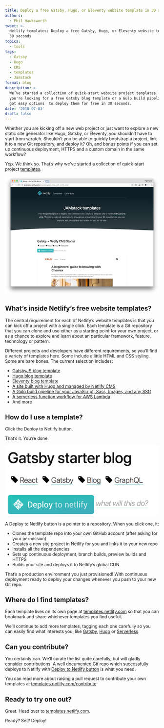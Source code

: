 ```yaml
---
title: Deploy a free Gatsby, Hugo, or Eleventy website template in 30 seconds
authors:
  - Phil Hawksworth
tweet: >-
  Netlify templates: Deploy a free Gatsby, Hugo, or Eleventy website template in
  30 seconds
topics:
  - tools
tags:
  - Gatsby
  - Hugo
  - CMS
  - templates
  - Jamstack
format: blog
description: >-
  We’ve started a collection of quick-start website project templates. Whether
  you're looking for a free Gatsby blog template or a Gulp build pipeline, we've
  got easy options  to deploy them for free in 30 seconds.
date: '2018-07-03'
draft: false
---
```

Whether you are kicking off a new web project or just want to explore a new static site generator like Hugo, Gatsby, or Eleventy, you shouldn’t have to start from scratch.  Shouldn’t you be able to quickly bootstrap a project, link it to a new Git repository, and deploy it? Oh, and bonus points if you can set up continuous deployment, HTTPS and a custom domain in the same workflow?

Yep. We think so. That’s why we’ve started a collection of quick-start project [templates](https://templates.netlify.com/tags/serverless).

![A template page showing a Gatsby template on templates.netlify.com](/v3/img/blog/templates-page-screenshot.jpg)

## What’s inside Netlify’s free website templates?

The central requirement for each of Netlify’s website templates is that you can kick off a project with a single click. Each template is a Git repository that you can clone and use either as a starting point for your own project, or as a chance to explore and learn about an particular framework, feature, technology or pattern.

Different projects and developers have different requirements, so you’ll find a variety of templates here. Some include a little HTML and CSS styling. Some are bare bones. The current selection includes:

* [GatsbyJS blog template](https://templates.netlify.com/template/gatsby-starter-blog/)
* [Hugo blog template](https://templates.netlify.com/template/hugo-starter-blog-theme-kaldi/)
* [Eleventy blog template](https://templates.netlify.com/template/eleventy-base-blog/)
* [A site built with Hugo and managed by Netlify CMS](https://templates.netlify.com/template/hugo-starter-blog-theme-kaldi/)
* [A Gulp build pipeline for your JavaScript, Sass, Images, and any SSG](http://templates.netlify.com/template/eleventy-starter-with-functions/)
* [A serverless function workflow for AWS Lambda](https://templates.netlify.com/template/eleventy-starter-with-functions/)
* And more

## How do I use a template?

Click the Deploy to Netlify button.

That’s it. You’re done.

![An example of a Deploy to Netlify button](/v3/img/blog/dtn-button.png)


A Deploy to Netlify button is a pointer to a repository. When you click one, it:

* Clones the template repo into your own GitHub account (after asking for your permission)
* Creates a new site project in Netlify for you and links it to your new repo
* Installs all the dependencies
* Sets up continuous deployment, branch builds, preview builds and HTTPS
* Builds your site and deploys it to Netlify’s global CDN

That’s a production environment you just provisioned! With continuous deployment ready to deploy your changes whenever you push to your new Git repo.

## Where do I find templates?

Each template lives on its own page at [templates.netlify.com](https://templates.netlify.com) so that you can bookmark and share whichever templates you find useful.

We’ll continue to add more templates, tagging each one carefully so you can easily find what interests you, like [Gatsby](https://templates.netlify.com/tags/gatsby), [Hugo](https://templates.netlify.com/tags/hugo) or [Serverless](https://templates.netlify.com/tags/serverless).

## Can you contribute?

You certainly can.  We’ll curate the list quite carefully, but will gladly consider contributions. A well documented Git repo which successfully deploys to Netlify with [Deploy to Netlify button](https://www.netlify.com/docs/deploy-button/) is what you need.

You can read more about raising a pull request to contribute your own templates at [templates.netlify.com/contribute](https://templates.netlify.com/contribute)

## Ready to try one out?

Great. Head over to [templates.netlify.com](https://templates.netlify.com).

Ready?
Set?
Deploy!
